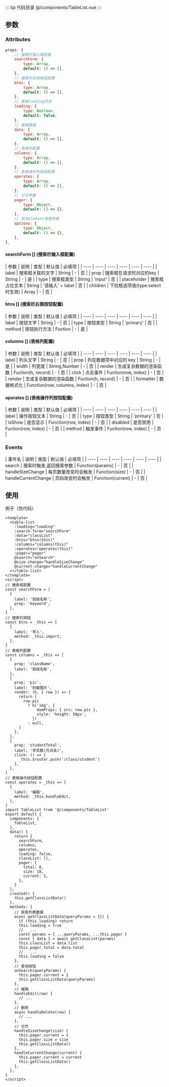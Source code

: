 <!--
 * @Description: @/components/TableList.vue
 * @Author: xiawenlong
 * @Date: 2020-12-23 11:30:50
 * @LastEditors: xiawenlong
 * @LastEditTime: 2020-12-28 11:15:51
-->
::: tip 代码目录
@/components/TableList.vue
:::
## 参数
### Attributes
```js
props: {
    // 搜索栏输入框配置
    searchForm: {
        type: Array,
        default: () => [],
    },
    // 搜索栏右侧按钮配置
    btns: {
        type: Array,
        default: () => [],
    },
    // 表格loading状态
    loading: {
        type: Boolean,
        default: false,
    },
    // 表格数据
    data: {
        type: Array,
        default: () => [],
    },
    // 表格列配置
    columns: {
        type: Array,
        default: () => [],
    },
    // 表格操作列按钮配置
    operates: {
        type: Array,
        default: () => [],
    },
    // 分页参数
    pager: {
        type: Object,
        default: () => {},
    },
    // 其他element表格参数
    options: {
        type: Object,
        default: () => {},
    },
},
```
#### searchForm [] (搜索栏输入框配置) 
| 参数 | 说明 | 类型 | 默认值 | 必填项 |
| ---- | ---- | ---- | ---- | ---- | ---- |
| label | 搜索框关联的文字 | String | - | 否 |
| prop | 搜索框在请求时对应的key | String | - | 是 |
| type | 搜索框类型 | String | 'input' | 否 |
| placeholder | 搜索框占位文本	 | String | '请输入' + label | 否 |
| children | 下拉框选项值(type:select时生效) | Array | - | 否 |

#### btns [] (搜索栏右侧按钮配置)
| 参数 | 说明 | 类型 | 默认值 | 必填项 |
| ---- | ---- | ---- | ---- | ---- | ---- |
| label | 按钮文字 | String | - | 否 |
| type | 按钮类型 | String | 'primary' | 否 |
| method | 按钮执行方法	 | Fuction | - | 是 |

#### columns [] (表格列配置)
| 参数 | 说明 | 类型 | 默认值 | 必填项 |
| ---- | ---- | ---- | ---- | ---- | ---- |
| label | 列头文字 | String | - | 否 |
| prop | 列在数据项中对应的 key	 | String | - | 是 |
| width | 列宽度 | String,Number | - | 否 |
| render | 生成复杂数据的渲染函数 | Fuction(h, record) | - | 否 |
| click | 点击事件 | Fuction(row, index) | - | 否 |
| render | 生成复杂数据的渲染函数 | Fuction(h, record) | - | 否 |
| formatter | 数据格式化 | Function(row, columns, index) | - | 否 |

#### operates [] (表格操作列按钮配置)
| 参数 | 说明 | 类型 | 默认值 | 必填项 |
| ---- | ---- | ---- | ---- | ---- | ---- |
| label | 操作按钮文本 | String | - | 否 |
| type | 按钮类型 | String | 'primary' | 否 |
| isShow | 是否显示 | Function(row, index) | - | 否 |
| disabled | 是否禁用 | Fuction(row, index) | - | 否 |
| method | 触发事件 | Fuction(row, index) | - | 否 |

### Events
| 事件名 | 说明 | 类型 | 默认值 | 必填项 |
| ---- | ---- | ---- | ---- | ---- | ---- |
| search | 搜索时触发,返回搜索参数 | Function(params) | - | 否 |
| handleSizeChange | 每页数量改变时会触发 | Function(size) | - | 否 |
| handleCurrentChange | 页码改变时会触发 | Function(current) | - | 否 |

## 使用
例子（伪代码）
```vue
<template>
  <table-list
    :loading="loading"
    :search-form="searchForm"
    :data="classList"
    :btns="btns(this)"
    :columns="columns(this)"
    :operates="operates(this)"
    :pager="pager"
    @search="onSearch"
    @size-change="handleSizeChange"
    @current-change="handleCurrentChange"
  ></table-list>
</template>
<script>
// 搜索框配置
const searchForm = [
  {
    label: '班级名称',
    prop: 'keyword',
  },
]
// 搜索栏按钮
const btns = _this => [
  {
    label: '导入',
    method: _this.import,
  },
]
// 表格列配置
const columns = _this => [
  {
    prop: 'className',
    label: '班级名称',
  },
  {
    prop: 'pic',
    label: '封面图片',
    render: (h, { row }) => {
      return [
        row.pic
          ? h('img', {
              domProps: { src: row.pic },
              style: 'height: 50px',
            })
          : null,
      ]
    },
  },
  {
    prop: 'studentTotal',
    label: '学员数(可点击)',
    click: () => {
      _this.$router.push('/class/student')
    },
  },
]
// 表格操作按钮配置
const operates = _this => [
  {
    label: '编辑',
    method: _this.handleEdit,
  },
]
import TableList from '@/components/TableList'
export default {
  components: {
    TableList,
  },
  data() {
    return {
      searchForm,
      columns,
      operates,
      loading: false,
      classList: [],
      pager: {
        total: 0,
        size: 10,
        current: 1,
      },
    }
  },
  created() {
    this.getClassListData()
  },
  methods: {
    // 获取列表数据
    async getClassListData(queryParams = {}) {
      if (this.loading) return
      this.loading = true
      //   ...
      const params = { ...queryParams, ...this.pager }
      const { data } = await getClassList(params)
      this.classList = data.list
      this.pager.total = data.total
      //   ...
      this.loading = false
    },
    // 查询按钮
    onSearch(queryParams) {
      this.pager.current = 1
      this.getClassListData(queryParams)
    },
    // 编辑
    handleEdit(row) {
      // ...
    },
    // 删除
    async handleDelete(row) {
      // ...
    },
    // 分页
    handleSizeChange(size) {
      this.pager.current = 1
      this.pager.size = size
      this.getClassListData()
    },
    handleCurrentChange(current) {
      this.pager.current = current
      this.getClassListData()
    },
  },
}
</script>

```